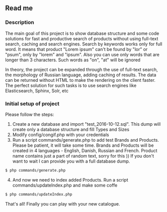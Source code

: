 ## Read me
### Description
The main goal of this project is to show database structure and some code solutions for fast and productive search of products without using full-text search, caching and search engines. Search by keywords works only for full word. It means that product "Lorem ipsum" can't be found by "lor" or "psum", only by "lorem" and "ipsum". Also you can use only words that are longer than 3 characters. Such words as "on", "at" will be ignored

In theory, the project can be expanded through the use of full-text search, the morphology of Russian language, adding caching of results. The data can be returned without HTML to make the rendering on the client faster. The perfect solution for such tasks is to use search engines like Elasticsearch, Sphinx, Solr, etc

### Initial setup of project
Please follow the steps:
1. Create a new database and import "test_2016-10-12.sql". This dump will create only a database structure and fill Types and Sizes
2. Modify config/congif.php with your credentials
3. Run a script commands/generate.php to add test Brands and Products. Please be patient, it will take some time. Brands and Products will be created in 4 languages - English, Danish, Russian and French. Product name contains just a part of random text, sorry for this )) If you don't want to wait I can provide you with a full database dump.
```sh
$ php commands/generate.php
```
4. And now we need to index added Products. Run a script commands/updateIndex.php and make some coffe
```sh
$ php commands/updateIndex.php
```

That's all! Finally you can play with your new catalogue.